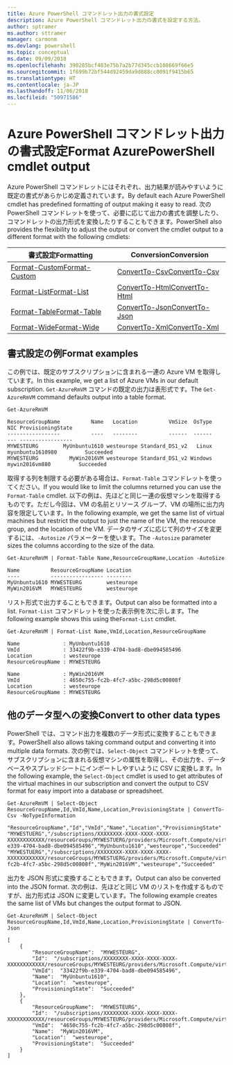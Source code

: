 ```yaml
---
title: Azure PowerShell コマンドレット出力の書式設定
description: Azure PowerShell コマンドレット出力の書式を設定する方法。
author: sptramer
ms.author: sttramer
manager: carmonm
ms.devlang: powershell
ms.topic: conceptual
ms.date: 09/09/2018
ms.openlocfilehash: 390285bcf483e75b7a2b77d345ccb108669f66e5
ms.sourcegitcommit: 1f699b72bf544d92459da9d888cc0091f9415b65
ms.translationtype: HT
ms.contentlocale: ja-JP
ms.lasthandoff: 11/06/2018
ms.locfileid: "50971586"
---
```

# <a name="format-azurepowershell-cmdlet-output"></a><span data-ttu-id="959d9-103">Azure PowerShell コマンドレット出力の書式設定</span><span class="sxs-lookup"><span data-stu-id="959d9-103">Format AzurePowerShell cmdlet output</span></span>

<span data-ttu-id="959d9-104">Azure PowerShell コマンドレットにはそれぞれ、出力結果が読みやすいように既定の書式があらかじめ定義されています。</span><span class="sxs-lookup"><span data-stu-id="959d9-104">By default each Azure PowerShell cmdlet has predefined formatting of output making it easy to read.</span></span>  <span data-ttu-id="959d9-105">次の PowerShell コマンドレットを使って、必要に応じて出力の書式を調整したり、コマンドレットの出力形式を変換したりすることもできます。</span><span class="sxs-lookup"><span data-stu-id="959d9-105">PowerShell also provides the flexibility to adjust the output or convert the cmdlet output to a different format with the following cmdlets:</span></span>

| <span data-ttu-id="959d9-106">書式設定</span><span class="sxs-lookup"><span data-stu-id="959d9-106">Formatting</span></span>      | <span data-ttu-id="959d9-107">Conversion</span><span class="sxs-lookup"><span data-stu-id="959d9-107">Conversion</span></span>       |
|-----------------|------------------|
| [<span data-ttu-id="959d9-108">Format-Custom</span><span class="sxs-lookup"><span data-stu-id="959d9-108">Format-Custom</span></span>](/powershell/module/microsoft.powershell.utility/format-custom) | [<span data-ttu-id="959d9-109">ConvertTo-Csv</span><span class="sxs-lookup"><span data-stu-id="959d9-109">ConvertTo-Csv</span></span>](/powershell/module/microsoft.powershell.utility/convertto-csv)  |
| [<span data-ttu-id="959d9-110">Format-List</span><span class="sxs-lookup"><span data-stu-id="959d9-110">Format-List</span></span>](/powershell/module/microsoft.powershell.utility/format-list)   | [<span data-ttu-id="959d9-111">ConvertTo-Html</span><span class="sxs-lookup"><span data-stu-id="959d9-111">ConvertTo-Html</span></span>](/powershell/module/microsoft.powershell.utility/convertto-html) |
| [<span data-ttu-id="959d9-112">Format-Table</span><span class="sxs-lookup"><span data-stu-id="959d9-112">Format-Table</span></span>](/powershell/module/microsoft.powershell.utility/format-table)  | [<span data-ttu-id="959d9-113">ConvertTo-Json</span><span class="sxs-lookup"><span data-stu-id="959d9-113">ConvertTo-Json</span></span>](/powershell/module/microsoft.powershell.utility/convertto-json) |
| [<span data-ttu-id="959d9-114">Format-Wide</span><span class="sxs-lookup"><span data-stu-id="959d9-114">Format-Wide</span></span>](/powershell/module/microsoft.powershell.utility/format-wide)   | [<span data-ttu-id="959d9-115">ConvertTo-Xml</span><span class="sxs-lookup"><span data-stu-id="959d9-115">ConvertTo-Xml</span></span>](/powershell/module/microsoft.powershell.utility/convertto-xml)  |

## <a name="format-examples"></a><span data-ttu-id="959d9-116">書式設定の例</span><span class="sxs-lookup"><span data-stu-id="959d9-116">Format examples</span></span>

<span data-ttu-id="959d9-117">この例では、既定のサブスクリプションに含まれる一連の Azure VM を取得しています。</span><span class="sxs-lookup"><span data-stu-id="959d9-117">In this example, we get a list of Azure VMs in our default subscription.</span></span>  <span data-ttu-id="959d9-118">`Get-AzureRmVM` コマンドの既定の出力は表形式です。</span><span class="sxs-lookup"><span data-stu-id="959d9-118">The `Get-AzureRmVM` command defaults output into a table format.</span></span>

```azurepowershell-interactive
Get-AzureRmVM
```

```output
ResourceGroupName          Name   Location          VmSize  OsType              NIC ProvisioningState
-----------------          ----   --------          ------  ------              --- -----------------
MYWESTEURG        MyUnbuntu1610 westeurope Standard_DS1_v2   Linux myunbuntu1610980         Succeeded
MYWESTEURG          MyWin2016VM westeurope Standard_DS1_v2 Windows   mywin2016vm880         Succeeded
```

<span data-ttu-id="959d9-119">取得する列を制限する必要がある場合は、`Format-Table` コマンドレットを使ってください。</span><span class="sxs-lookup"><span data-stu-id="959d9-119">If you would like to limit the columns returned you can use the `Format-Table` cmdlet.</span></span> <span data-ttu-id="959d9-120">以下の例は、先ほどと同じ一連の仮想マシンを取得するものです。ただし今回は、VM の名前とリソース グループ、VM の場所に出力内容を限定しています。</span><span class="sxs-lookup"><span data-stu-id="959d9-120">In the following example, we get the same list of virtual machines but restrict the output to just the name of the VM, the resource group, and the location of the VM.</span></span>  <span data-ttu-id="959d9-121">データのサイズに応じて列のサイズを変更するには、`-Autosize` パラメーターを使います。</span><span class="sxs-lookup"><span data-stu-id="959d9-121">The `-Autosize` parameter sizes the columns according to the size of the data.</span></span>

```azurepowershell-interactive
Get-AzureRmVM | Format-Table Name,ResourceGroupName,Location -AutoSize
```

```output
Name          ResourceGroupName Location
----          ----------------- --------
MyUnbuntu1610 MYWESTEURG        westeurope
MyWin2016VM   MYWESTEURG        westeurope
```

<span data-ttu-id="959d9-122">リスト形式で出力することもできます。</span><span class="sxs-lookup"><span data-stu-id="959d9-122">Output can also be formatted into a list.</span></span> <span data-ttu-id="959d9-123">`Format-List` コマンドレットを使った表示例を次に示します。</span><span class="sxs-lookup"><span data-stu-id="959d9-123">The following example shows this using the`Format-List` cmdlet.</span></span>

```azurepowershell-interactive
Get-AzureRmVM | Format-List Name,VmId,Location,ResourceGroupName
```

```output
Name              : MyUnbuntu1610
VmId              : 33422f9b-e339-4704-bad8-dbe094585496
Location          : westeurope
ResourceGroupName : MYWESTEURG

Name              : MyWin2016VM
VmId              : 4650c755-fc2b-4fc7-a5bc-298d5c00808f
Location          : westeurope
ResourceGroupName : MYWESTEURG
```

## <a name="convert-to-other-data-types"></a><span data-ttu-id="959d9-124">他のデータ型への変換</span><span class="sxs-lookup"><span data-stu-id="959d9-124">Convert to other data types</span></span>

<span data-ttu-id="959d9-125">PowerShell では、コマンド出力を複数のデータ形式に変換することもできます。</span><span class="sxs-lookup"><span data-stu-id="959d9-125">PowerShell also allows taking command output and converting it into multiple data formats.</span></span> <span data-ttu-id="959d9-126">次の例では、`Select-Object` コマンドレットを使って、サブスクリプションに含まれる仮想マシンの属性を取得し、その出力を、データベースやスプレッドシートにインポートしやすいように CSV に変換します。</span><span class="sxs-lookup"><span data-stu-id="959d9-126">In the following example, the `Select-Object` cmdlet is used to get attributes of the virtual machines in our subscription and convert the output to CSV format for easy import into a database or spreadsheet.</span></span>

```azurepowershell-interactive
Get-AzureRmVM | Select-Object ResourceGroupName,Id,VmId,Name,Location,ProvisioningState | ConvertTo-Csv -NoTypeInformation
```

```output
"ResourceGroupName","Id","VmId","Name","Location","ProvisioningState"
"MYWESTUERG","/subscriptions/XXXXXXXX-XXXX-XXXX-XXXX-XXXXXXXXXXXX/resourceGroups/MYWESTUERG/providers/Microsoft.Compute/virtualMachines/MyUnbuntu1610","33422f9b-e339-4704-bad8-dbe094585496","MyUnbuntu1610","westeurope","Succeeded"
"MYWESTUERG","/subscriptions/XXXXXXXX-XXXX-XXXX-XXXX-XXXXXXXXXXXX/resourceGroups/MYWESTUERG/providers/Microsoft.Compute/virtualMachines/MyWin2016VM","4650c755-fc2b-4fc7-a5bc-298d5c00808f","MyWin2016VM","westeurope","Succeeded"
```

<span data-ttu-id="959d9-127">出力を JSON 形式に変換することもできます。</span><span class="sxs-lookup"><span data-stu-id="959d9-127">Output can also be converted into the JSON format.</span></span>  <span data-ttu-id="959d9-128">次の例は、先ほどと同じ VM のリストを作成するものですが、出力形式は JSON に変更しています。</span><span class="sxs-lookup"><span data-stu-id="959d9-128">The following example creates the same list of VMs but changes the output format to JSON.</span></span>

```azurepowershell-interactive
Get-AzureRmVM | Select-Object ResourceGroupName,Id,VmId,Name,Location,ProvisioningState | ConvertTo-Json
```

```output
[
    {
        "ResourceGroupName":  "MYWESTEURG",
        "Id":  "/subscriptions/XXXXXXXX-XXXX-XXXX-XXXX-XXXXXXXXXXXX/resourceGroups/MYWESTEURG/providers/Microsoft.Compute/virtualMachines/MyUnbuntu1610",
        "VmId":  "33422f9b-e339-4704-bad8-dbe094585496",
        "Name":  "MyUnbuntu1610",
        "Location":  "westeurope",
        "ProvisioningState":  "Succeeded"
    },
    {
        "ResourceGroupName":  "MYWESTEURG",
        "Id":  "/subscriptions/XXXXXXXX-XXXX-XXXX-XXXX-XXXXXXXXXXXX/resourceGroups/MYWESTEURG/providers/Microsoft.Compute/virtualMachines/MyWin2016VM",
        "VmId":  "4650c755-fc2b-4fc7-a5bc-298d5c00808f",
        "Name":  "MyWin2016VM",
        "Location":  "westeurope",
        "ProvisioningState":  "Succeeded"
    }
]
```
